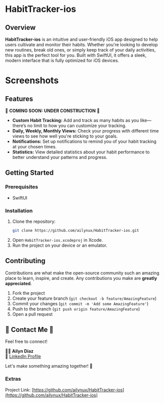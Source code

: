 # HabitTracker-ios

## Overview
**HabitTracker-ios** is an intuitive and user-friendly iOS app designed to help users cultivate and monitor their habits. Whether you're looking to develop new routines, break old ones, or simply keep track of your daily activities, this app is the perfect tool for you. Built with SwiftUI, it offers a sleek, modern interface that is fully optimized for iOS devices.

# Screenshots

## Features
🚧 **COMING SOON: UNDER CONSTRUCTION** 🚧
- **Custom Habit Tracking:** Add and track as many habits as you like—there’s no limit to how you can customize your tracking.
- **Daily, Weekly, Monthly Views:** Check your progress with different time views to see how well you're sticking to your goals.
- **Notifications:** Set up notifications to remind you of your habit tracking at your chosen times.
- **Statistics:** View detailed statistics about your habit performance to better understand your patterns and progress.

## Getting Started

### Prerequisites
- SwiftUI

### Installation
1. Clone the repository:
    ```bash
    git clone https://github.com/ailynux/HabitTracker-ios.git
    ```
2. Open `HabitTracker-ios.xcodeproj` in Xcode.
3. Run the project on your device or an emulator.

## Contributing
Contributions are what make the open-source community such an amazing place to learn, inspire, and create. Any contributions you make are **greatly appreciated**.

1. Fork the project
2. Create your feature branch (`git checkout -b feature/AmazingFeature`)
3. Commit your changes (`git commit -m 'Add some AmazingFeature'`)
4. Push to the branch (`git push origin feature/AmazingFeature`)
5. Open a pull request

## 🌟 Contact Me 🌟
Feel free to connect!

👩‍💻 **Ailyn Diaz**  
🔗 [LinkedIn Profile](https://www.linkedin.com/in/ailyn-diaz-802943225)  

Let's make something amazing together! 🚀

### Extras
Project Link: [https://github.com/ailynux/HabitTracker-ios](https://github.com/ailynux/HabitTracker-ios)

